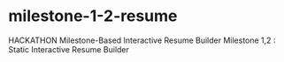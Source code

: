 # milestone-1-2-resume

HACKATHON
Milestone-Based Interactive Resume Builder
Milestone 1,2 : Static Interactive Resume Builder
